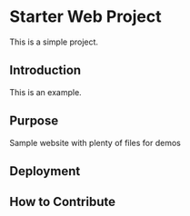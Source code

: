 # Starter Web Project

This is a simple project.

## Introduction

This is an example.

## Purpose

Sample website with plenty of files for demos

## Deployment

## How to Contribute